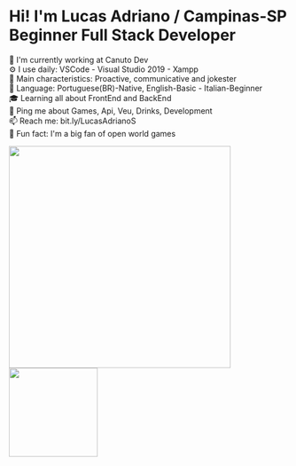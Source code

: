 <div style="display: flex; flex-direction: row; justify-content: space-around;">
  <div>
     <h1>Hi! I'm Lucas Adriano / Campinas-SP</br>
      Beginner Full Stack Developer </h1>
     <p> 🏣 I'm currently working at Canuto Dev</br>
         ⚙️ I use daily: VSCode - Visual Studio 2019 - Xampp </br>
         📢 Main characteristics: Proactive, communicative and jokester</br>
         🧳 Language: Portuguese(BR)-Native, English-Basic - Italian-Beginner</br>
         🎓 Learning all about FrontEnd and BackEnd</br>
         💬 Ping me about Games, Api, Veu, Drinks, Development</br>
         📫 Reach me: bit.ly/LucasAdrianoS</br>
         📌 Fun fact: I'm a big fan of open world games</p>
    
 
 
 <div style="display: flex; flex-direction: column;">
            <img width=400 src="https://github-readme-stats.vercel.app/api?username=lucasadrisilva&show_icons=true&theme=bear" >
            <img height="160em" src="https://github-readme-stats.vercel.app/api/top-langs/?username=lucasadrisilva&layout=compact&langs_count=7&theme=dracula">

      
